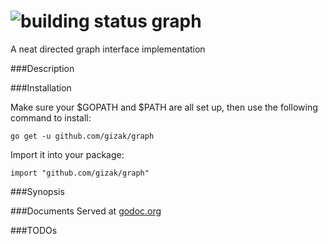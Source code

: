 ![building status](https://travis-ci.org/gizak/graph.svg?branch=master)
graph
=====

A neat directed graph interface implementation

###Description


###Installation

Make sure your $GOPATH and $PATH are all set up, then use the following command to install:

`go get -u github.com/gizak/graph`

Import it into your package:

`import "github.com/gizak/graph"`

###Synopsis

###Documents
Served at [godoc.org](http://godoc.org/github.com/gizak/graph)

###TODOs
